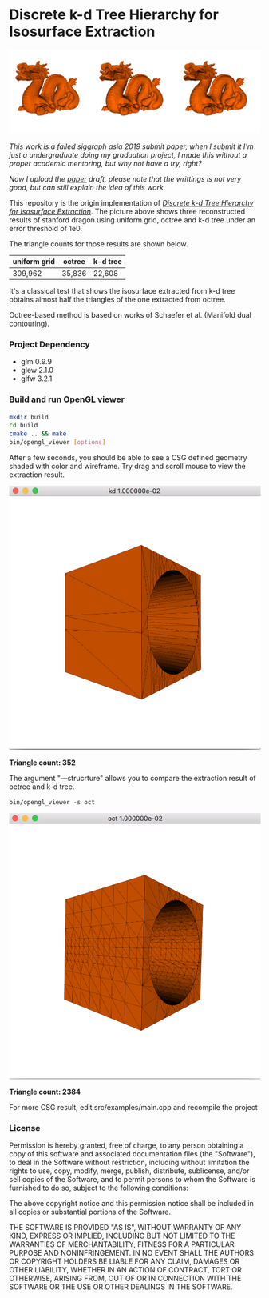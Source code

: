 # Discrete k-d Tree Hierarchy for Isosurface Extraction

![](./imgs/dragon.jpg)

*This work is a failed siggraph asia 2019 submit paper, when I submit it I'm just a undergraduate doing my graduation project, I made this without a proper academic mentoring, but why not have a try, right?*

*Now I upload the [paper](paper.pdf) draft, please note that the writtings is not very good, but can still explain the idea of this work.*

This repository is the origin implementation of  *[Discrete k-d Tree Hierarchy for Isosurface Extraction](paper.pdf)*. The picture above shows three reconstructed results of stanford dragon using uniform grid, octree and k-d tree under an error threshold of 1e0. 

The triangle counts for those results are shown below. 

| uniform grid | octree | k-d tree |
| ------------ | ------ | -------- |
| 309,962      | 35,836 | 22,608   |

It's a classical test that shows the isosurface extracted from k-d tree obtains almost half the triangles of the one extracted from octree.

Octree-based method is based on works of Schaefer et al. (Manifold dual contouring).

### Project Dependency

* glm 0.9.9
* glew 2.1.0
* glfw 3.2.1

### Build and run OpenGL viewer

```bash
mkdir build
cd build
cmake .. && make
bin/opengl_viewer [options]
```

After a few seconds, you should be able to see a CSG defined geometry shaded with color and wireframe. Try drag and scroll mouse to view the extraction result.

![352 Triangles](./imgs/viewer.png)

**Triangle count: 352**

The argument "—strucrture" allows you to compare the extraction result of octree and k-d tree.

```bas
bin/opengl_viewer -s oct
```

![2384 Triangles](imgs/viewer-kd.png)

**Triangle count: 2384**

For more CSG result, edit src/examples/main.cpp and recompile the project

### License

Permission is hereby granted, free of charge, to any person obtaining a copy of this software and associated documentation files (the "Software"), to deal in the Software without restriction, including without limitation the rights to use, copy, modify, merge, publish, distribute, sublicense, and/or sell copies of the Software, and to permit persons to whom the Software is furnished to do so, subject to the following conditions:

The above copyright notice and this permission notice shall be included in all copies or substantial portions of the Software.

THE SOFTWARE IS PROVIDED "AS IS", WITHOUT WARRANTY OF ANY KIND, EXPRESS OR IMPLIED, INCLUDING BUT NOT LIMITED TO THE WARRANTIES OF MERCHANTABILITY, FITNESS FOR A PARTICULAR PURPOSE AND NONINFRINGEMENT. IN NO EVENT SHALL THE AUTHORS OR COPYRIGHT HOLDERS BE LIABLE FOR ANY CLAIM, DAMAGES OR OTHER LIABILITY, WHETHER IN AN ACTION OF CONTRACT, TORT OR OTHERWISE, ARISING FROM, OUT OF OR IN CONNECTION WITH THE SOFTWARE OR THE USE OR OTHER DEALINGS IN THE SOFTWARE.